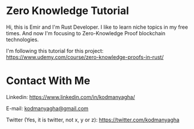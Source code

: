 # Zero Knowledge Tutorial

Hi, this is Emir and I'm Rust Developer. I like to learn niche topics in my free times.
And now I'm focusing to Zero-Knowledge Proof blockchain technologies.

I'm following this tutorial for this project: https://www.udemy.com/course/zero-knowledge-proofs-in-rust/

# Contact With Me

Linkedin: https://www.linkedin.com/in/kodmanyagha/

E-mail: kodmanyagha@gmail.com

Twitter (Yes, it is twitter, not x, y or z): https://twitter.com/kodmanyagha
